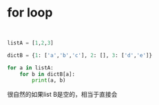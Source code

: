 
# for loop

``` py


listA = [1,2,3]

dictB = {1: ['a','b','c'], 2: [], 3: ['d','e']}

for a in listA:
    for b in dictB[a]:
        print(a, b)

```

很自然的如果list B是空的，相当于直接会